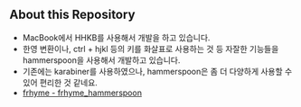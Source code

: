 ## About this Repository

- MacBook에서 HHKB를 사용해서 개발을 하고 있습니다.
- 한영 변환이나, ctrl + hjkl 등의 키를 화살표로 사용하는 것 등 자잘한 기능들을 hammerspoon을 사용해서 개발하고 있습니다.
- 기존에는 karabiner를 사용하였으나, hammerspoon은 좀 더 다양하게 사용할 수 있어 편리한 것 같네요.
- [frhyme - frhyme_hammerspoon](https://github.com/frhyme/frhyme_hammerspoon)
